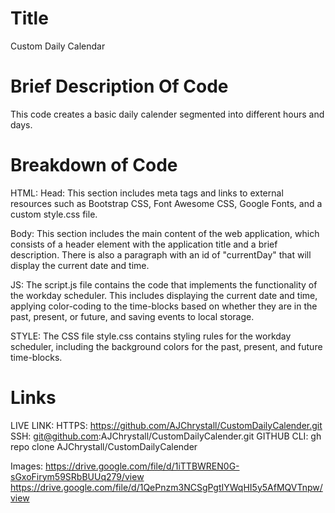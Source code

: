 # Title
Custom Daily Calendar 
# Brief Description Of Code
This code creates a basic daily calender segmented into different hours and days. 
# Breakdown of Code
HTML: Head: This section includes meta tags and links to external resources such as Bootstrap CSS, Font Awesome CSS, Google Fonts, and a custom style.css file. 

Body: This section includes the main content of the web application, which consists of a header element with the application title and a brief description. There is also a paragraph with an id of "currentDay" that will display the current date and time.

JS: The script.js file contains the code that implements the functionality of the workday scheduler. This includes displaying the current date and time, applying color-coding to the time-blocks based on whether they are in the past, present, or future, and saving events to local storage.

STYLE: The CSS file style.css contains styling rules for the workday scheduler, including the background colors for the past, present, and future time-blocks.
# Links
LIVE LINK: 
HTTPS: https://github.com/AJChrystall/CustomDailyCalender.git
SSH: git@github.com:AJChrystall/CustomDailyCalender.git
GITHUB CLI: gh repo clone AJChrystall/CustomDailyCalender

Images: https://drive.google.com/file/d/1iTTBWREN0G-sGxoFirym59SRbBUUq279/view
https://drive.google.com/file/d/1QePnzm3NCSgPgtIYWqHI5y5AfMQVTnpw/view

